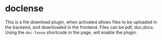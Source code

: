# doclense
This is a file download plugin, when activated allows files to be uploaded in the backend, and downloaded in the frontend. Files can be pdf, doc,docx. Using the <code>doc-lense</code> shortcode in the page, will enable the plugin.
